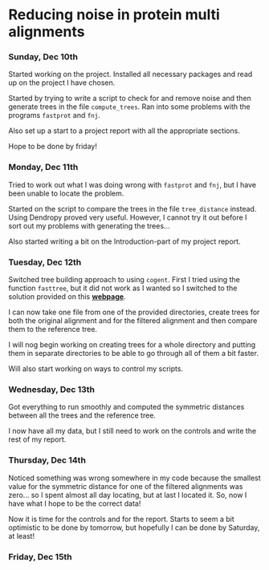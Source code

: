 # Reducing noise in protein multi alignments

### Sunday, Dec 10th

Started working on the project. Installed all necessary packages and read up on the project I have chosen.

Started by trying to write a script to check for and remove noise and then generate trees in the file `compute_trees`. Ran into some problems with the programs `fastprot` and `fnj`.

Also set up a start to a project report with all the appropriate sections.

Hope to be done by friday!

### Monday, Dec 11th

Tried to work out what I was doing wrong with `fastprot` and `fnj`, but I have been unable to locate the problem.

Started on the script to compare the trees in the file `tree_distance` instead. Using Dendropy proved very useful. However, I cannot try it out before I sort out my problems with generating the trees...

Also started writing a bit on the Introduction-part of my project report.

### Tuesday, Dec 12th

Switched tree building approach to using `cogent`. First I tried using the function `fasttree`, but it did not work as I wanted so I switched to the solution provided on this [**webpage**](http://pycogent.org/examples/maketree_from_proteinseqs.html).

I can now take one file from one of the provided directories, create trees for both the original alignment and for the filtered alignment and then compare them to the reference tree.

I will nog begin working on creating trees for a whole directory and putting them in separate directories to be able to go through all of them a bit faster.

Will also start working on ways to control my scripts.

### Wednesday, Dec 13th

Got everything to run smoothly and computed the symmetric distances between all the trees and the reference tree.

I now have all my data, but I still need to work on the controls and write the rest of my report.

### Thursday, Dec 14th

Noticed something was wrong somewhere in my code because the smallest value for the symmetric distance for one of the filtered alignments was zero... so I spent almost all day locating, but at last I located it. So, now I have what I hope to be the correct data!

Now it is time for the controls and for the report. Starts to seem a bit optimistic to be done by tomorrow, but hopefully I can be done by Saturday, at least!

### Friday, Dec 15th
